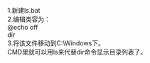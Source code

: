 1.新建ls.bat<br>
2.编辑类容为：<br> 
@echo off <br>
dir <br>
3.将该文件移动到C:\Windows下。 <br>
CMD里就可以用ls来代替dir命令显示目录列表了。
